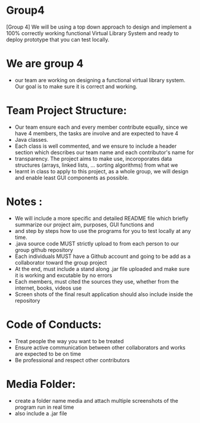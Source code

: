 # Group4
   [Group 4] We will be using a top down approach to design and implement a 100% correctly working functional Virtual Library System and ready to deploy prototype     that you can test locally.
   
 # We are group 4
 * our team are working on designing a functional
   virtual library system. Our goal is to make sure it is correct
   and working.

 # Team Project Structure: 
 * Our team ensure each and every member contribute equally, since we have 4 members, the tasks are involve and are expected to have 4
 * Java classes. 
 * Each class is well commented, and we ensure to include a header section which describes our team name and each contributor's name for
 * transparency. The project aims to make use, incoroporates data structures (arrays, linked lists, ... sorting algorithms) from what we 
 * learnt in class to apply to this project, as a whole group, we will design and enable least GUI components as possible.
 # Notes : 
 * We will include a more specific and detailed README file which briefly summarize our project aim, purposes, GUI functions and 
 * and step by steps how to use the programs for you to test locally at any time.
 * .java source code MUST strictly upload to from each person to our group github repository
 *  Each individuals MUST  have a Github account and going to be add as a collaborator toward the group project
 *  At the end, must include a stand along .jar file uploaded and make sure it is working and excutable by no errors
 *  Each members, must cited the sources they use, whether from the internet, books, videos use  
 * Screen shots of the final result application should also include inside the repository
 # Code of Conducts: 
 * Treat people the way you want to be treated
 * Ensure active communication between other collaborators and works are expected to be on time 
 * Be professional and respect other contributors
 # Media Folder:
 * create a folder name media and attach multiple screenshots of the program run in real time
 * also include a .jar file


 
